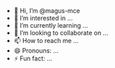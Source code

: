 - 👋 Hi, I’m @magus-mce
- 👀 I’m interested in ...
- 🌱 I’m currently learning ...
- 💞️ I’m looking to collaborate on ...
- 📫 How to reach me ...
- 😄 Pronouns: ...
- ⚡ Fun fact: ...

<!---
magus-mce/magus-mce is a ✨ special ✨ repository because its `README.md` (this file) appears on your GitHub profile.
You can click the Preview link to take a look at your changes.
--->
